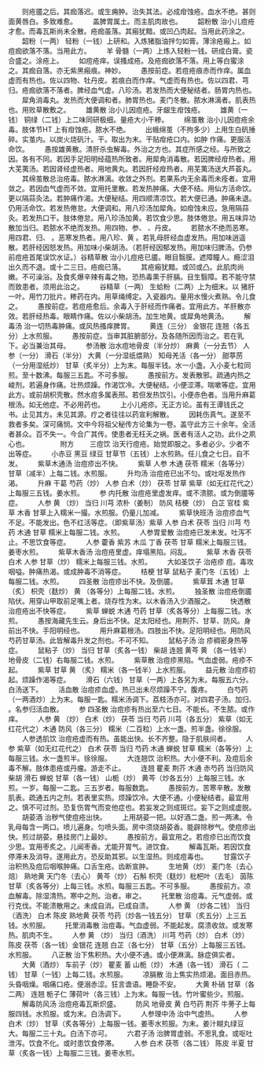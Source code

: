 <!-- { "loadSidebar": true } -->
　　则疮靥之后。其痂落迟。或生痈肿。治失其法。必成疳蚀疮。血水不绝。甚则面黄唇白。多致难愈。
　　盖脾胃属土。而主肌肉故也。
　　韶粉散 治小儿痘疮才愈。而毒瓦斯尚未全散。疮痂虽落。其瘢犹黯。或凹凸肉起。当用此药涂之。
　　韶粉（一两） 轻粉（一钱）上研和。入炼猪脂油拌匀如膏。薄涂疮瘢上。如痘痂欲落不落。当用此方。
　　羊 骨髓（一两）上炼入轻粉一钱。研成白膏。瓷合盛之。涂疮上。
　　如痘疮痒。误搔成疮。及疮痂欲落不落。用上等白蜜涂之。其痂自落。亦无紫黑瘢痕。神妙。
　　愚按前症。若痘疮痕赤而作痒。属血虚而有热也。佐以四物、牡丹皮。若痕白而作痒。气虚而有热也。佐以四君、芎归。疮痂欲落不落者。脾经血气虚。八珍汤。若发热而大便秘结者。肠胃内热也。
　　犀角消毒丸。发热而大便调和者。肺胃热也。麦门冬散。脓水淋漓者。肌表热也。用败草散敷之。
　　雄黄散 治小儿因痘疮。牙龈生疳蚀疮。
　　雄黄（一钱） 铜绿（二钱）上二味同研极细。量疮大小干糁。
　　绵茧散 治小儿因痘疮余毒。肢体节HT 上有疳蚀疮。脓水不绝。
　　出蛾绵茧（不拘多少）上用生白矾捶碎。实茧内。以炭火烧矾汁。干。取出为末。干贴疳疮口内。如肿 作痛。更服活命饮。
　　愚按雄黄散。清肝杀虫解毒。外治之方也。其症所感之经。与所致之因。各有不同。若因手足阳明经蕴热所致者。用犀角消毒散。若因脾经疳热者。用大芜荑汤。若因肾经虚热者。用地黄丸。若因肝经疳热者。用芜荑汤送大芦荟丸。
　　其绵茧散总治疮毒。脓水淋漓。收敛之外剂。若果系内无余毒而未痊者。宜用敛之。若因血气虚而不敛。宜用托里散。若发热肿痛。大便不结。用仙方活命饮。更以隔蒜灸法。若肿痛作渴。大便秘结。用四顺清凉饮。若大便已通。肿痛未退。仍用活命饮。若发热倦怠。大便调和。用八珍汤加犀角。如疳蚀未应。急用隔蒜灸。若发热口干。肢体倦怠。用八珍汤加黄。若饮食少思。肢体倦怠。用五味异功散加当归。若脓水不绝而发热。用四物、参、 、丹皮。
　　若脓水不绝而恶寒。用四君、归、 。恶寒发热者。用八珍、黄 。若乳母肝经血虚发热。用加味逍遥散。若肝经因怒发热。用加味小柴胡汤。（若肝经因郁发热。用加味归脾汤。仍参前痘疮首尾误饮水证。）谷精草散 治小儿痘疮已靥。眼目翳膜。遮障瞳人。瘾涩泪出久而不退。或十二三日。疮痂已落。
　　其疮瘢犹黯。或凹或凸。此肌肉尚嫩。不可澡浴。及食炙爆辛辣有毒之物。恐热毒熏于肝膈。目生翳障。若不能守禁而致患者。须用此治之。
　　谷精草（一两） 生蛤粉（二两）上为细末。以 猪肝一叶。用竹刀批片。糁药在内。用草绳缚定。入瓷器内。量用水慢火煮熟。令儿食之。
　　愚按前症。若痘疮愈后。余毒入于肝经而作痛者。宜用此方。羊肝散亦效。若肝经热毒。眼睛作痛。佐以小柴胡汤。加生地黄。或犀角地黄汤。
　　解毒汤 治一切热毒肿痛。或风热搔痒脾胃。
　　黄连（三分） 金银花 连翘（各五分）上水煎服。
　　愚按前症。当审其脏腑部分。及各随所因而治之。若在乳下。必当兼治其母。
　　参汤散 治水痘地骨皮（半分炒） 麻黄（一分去节） 人参（一分） 滑石（半分） 大黄（一分湿纸煨熟） 知母羌活（各一分） 甜葶苈（一分用湿纸炒） 甘草（炙半分）上为末。每服半钱。水一小盏。入小麦七粒同煎。至十数沸。每服三五匙。不可多服。
　　愚按前方。发表散邪。疏通内热之峻剂。若遍身作痛。壮热烦躁。作渴饮冷。大便秘结。小便涩滞。喘嗽等症。宜用此方。或前胡枳壳散。然水痘多属表邢。若但发热饮引。小便赤色者。当用升麻葛根汤。如无他症。不必用药也。
　　上小儿疮疹。无正方论。虽有王谭钱氏之书。止见其方。未见其源。疗之者往往以药宣利解散。
　　因耗伤真气。遂至不救者多矣。深可痛悯。文中今将祖父秘传方论集为一卷。盖守此方三十余年。全活者甚众。百不失一。今合广其传。使患者无枉夭之祸。医者有活人之功。此仆之夙心也。
　　
　　附方
　　三痘饮 治天行痘疮。始觉即服之。多者必少。少者不出等症。
　　小赤豆 黑豆 绿豆 甘草节（五钱）上水煎熟。任儿食之七日。自不发。
　　紫草木通汤 治痘疹出不快。
　　紫草 人参 木通 茯苓 糯米（各等分） 甘草（减半）上每二钱。水煎服。
　　升均汤 治痘疮已出不匀。或吐呕发热作渴。
　　升麻 干葛 芍药（炒） 人参 白术（炒） 茯苓 甘草 紫草（如无红花代之）上每服三五钱。姜水煎。
　　参 内托散 治痘疮里虚发痒。或不溃脓。或为倒靥等症。
　　人参 黄 （炒） 当归 川芎 浓朴（姜制） 防风 桔梗（炒） 白芷 官桂 紫草 木香 甘草上入糯米一撮。水煎服。仍量儿加减。
　　紫草快班汤 治痘疹血气不足。不能发出。色不红活等症。（即紫草汤）紫草 人参 白术 茯苓 当归 川芎 芍药 木通 甘草 糯米上每服二钱。水煎。
　　人参胃爱散 治痘疮已发未发。吐泻不止。不思饮食等症。
　　人参 藿香 紫苏 木瓜 丁香 茯苓 甘草 糯米上每服三钱。姜枣水煎。
　　紫草木香汤 治痘疮里虚。痒塌黑陷。闷乱。
　　紫草 木香 茯苓 白术 人参 甘草（炒） 糯米上每服三钱。水煎。
　　大如圣饮子 治疮疹 痘。毒攻咽嗌。肿痛热渴。或成肿毒不消等症。
　　桔梗 甘草 鼠粘子 麦门冬（五钱）上每服二钱。水煎。
　　四圣散 治痘疹出不快。及倒靥。
　　紫草茸 木通 甘草（炙） 枳壳（麸炒） 黄 （各等分）上每服二钱。水煎。
　　独圣散 治痘疮倒靥陷伏。用穿山甲取前足嘴上者。烧存性为末。以木香汤入少酒服之。
　　快透散 治痘疮出不快等症。
　　紫草 蝉蜕 木通 芍药 甘草（炙各等分）上每服二钱。水煎。
　　愚按海藏先生云。身后出不快。足太阳经也。用荆芥、甘草、防风。身前出不快。手阳明经也。
　　用升麻葛根汤。四肢出不快。足阳明经也。用防风芍药甘草汤。此皆解毒升发之剂也。不可不知。
　　鼠粘子汤 治 疹稠密身热等症。
　　鼠粘子（炒） 当归 甘草（炙各一钱） 柴胡 连翘 黄芩 黄 （各一钱半） 地骨皮（二钱）右每服二钱。水煎。
　　紫草散 治痘疹黑陷。气血虚弱。疮疹不起。
　　紫草 甘草 黄 （炙） 糯米（各一钱半）上水煎服。
　　益元散 治痘疹初起。烦躁作渴等症。
　　滑石（六钱） 甘草（一两）上各另为末。每服五六分。白汤送下。
　　活血散 治痘疹血虚。热已出未尽烦躁不宁。腹疼。
　　白芍药（一两酒炒）上为末。每服一匙。糯米汤调下。荔枝汤亦可。对四君子汤。加归、 。名参归活血散。
　　参 四圣散 治痘疹有热出至六七日。不能长。不生脓。或作痒。
　　人参 黄 （炒） 白术（炒） 茯苓 当归 芍药 川芎（各五分） 紫草（如无红花代之）木通 防风（各三分） 糯米（二百粒）上水一盏。煎半盏。徐徐服。
　　人参透肌饮 治痘疮虚而有热。虽能出快。长不齐整。隐于肌肤间者。
　　人参 紫草（如无红花代之） 白术 茯苓 当归 芍药 木通 蝉蜕 甘草 糯米（各等分）上每服三钱。水一盏煎半。徐徐服。
　　大连翘饮 治积热。大小便不利。及痘后余毒不解。肢体患疮或丹瘤。游走不止。
　　连翘 瞿麦 荆芥 木通 赤芍药 当归防风 柴胡 滑石 蝉蜕 甘草（各一钱） 山栀（炒） 黄芩（炒各五分）上每服三钱。水煎。一岁。每服一二匙。三五岁者。每服数匙。
　　愚按前方。苦寒辛散。发散肌表。疏通五内之剂。若表里实热。烦躁饮冷。大便不通。小便秘结者。最宜用之。慎不可过剂。恐复伤胃气而变他症也。若妄发之则成斑烂。妄下之则成虚脱。
　　胡荽酒 治秽气使痘疮出快。
　　上用胡荽一把。以好酒二盏。煎一两沸。令乳母每含一两口。喷儿遍身。匀喷头面。房中须烧胡荽香。能辟除秽气。使痘疹出快。煎过胡荽。悬挂房门上最妙。
　　愚按前方。最宜用之。若痘疹已出而饮食少思。宜用枣炙之。儿闻枣香。尤能开胃气。进饮食。
　　解毒瓦斯。若因饮食停滞未及消导。遂用此方。恐反助其邪。以生湿热。则成痘毒也。
　　甘露饮子 治积热及痘后咽喉肿痛。口舌生疮。齿断宣肿。
　　生地黄（炒） 麦门冬（去心焙） 熟地黄 天门冬（去心） 黄芩（炒） 石斛 枳壳（麸炒）枇杷叶（去毛） 茵陈 甘草（炙各等分）上每三钱。水煎。每服三五匙。不可多服。
　　愚按前方。凉血解毒。除湿清热。寒中之剂。治者。审之。
　　托里散 治痘毒。元气虚弱。或行克伐。不能溃散用之。未成自消。已成自溃。
　　人参 黄 （炒各二钱） 当归（酒洗） 白术 陈皮 熟地黄 茯苓 芍药（炒各一钱五分） 甘草（炙五分）上三五钱。水煎服。
　　托里消毒散 治痘毒。气血虚弱。不能起发。腐溃收敛。或发寒热。肌肉不生。
　　人参 黄 （炒） 当归（酒洗） 川芎 芍药（炒） 白术（炒） 陈皮 茯苓（各一钱）金银花 连翘 白芷（各七分） 甘草（五分）上每服三五钱。水煎服。
　　八正散 治下焦积热。大小便不通。或小便淋漓。脉症俱实者。
　　大黄（酒炒） 车前子（炒） 瞿麦 蓄 山栀（炒） 木通（各一钱） 滑石（ 二钱） 甘草（一钱）上每二钱。水煎服。
　　凉膈散 治上焦实热烦渴。面目赤热。头昏咽燥。咽痛口疮。便溺赤涩。狂言谵语。睡卧不安。
　　大黄 朴硝 甘草（各二两） 连翘 栀子仁 薄荷叶（各三钱）上为末。每服一钱。竹叶蜜些少。煎服。
　　解毒防风汤 治痘疮毒瓦斯炽盛。
　　防风 地骨皮 黄 白芍药 荆芥 牛蒡子上每服四钱。水煎服。或为末。白汤调下。
　　人参理中汤 治中气虚热。
　　人参 白术（炒） 甘草（炙各等分）上每服一钱。姜枣水煎服。为末。姜汁糊丸绿豆大。每服二三十丸。白汤下亦可。
　　六君子汤 治脾胃虚弱。不思乳食。或呕吐泄泻。饮食不化。或时患饮食停滞。
　　人参 白术 茯苓（各二钱） 陈皮 半夏 甘草（炙各一钱）上每服二三钱。姜枣水煎。
